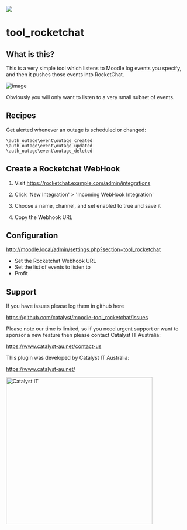 <a href="https://travis-ci.org/catalyst/moodle-tool_rocketchat">
<img src="https://travis-ci.org/catalyst/moodle-tool_rocketchat.svg?branch=master">
</a>


# tool_rocketchat

What is this?
-------------

This is a very simple tool which listens to Moodle log events you specify,
and then it pushes those events into RocketChat.

![image](https://user-images.githubusercontent.com/187449/74342807-2f5edf00-4dfe-11ea-8451-2be090a66b2d.png)

Obviously you will only want to listen to a very small subset of events.

Recipes
-------

Get alerted whenever an outage is scheduled or changed:

```
\auth_outage\event\outage_created
\auth_outage\event\outage_updated
\auth_outage\event\outage_deleted
```


Create a Rocketchat WebHook
---------------------------

1) Visit https://rocketchat.example.com/admin/integrations

2) Click 'New Integration' > 'Incoming WebHook Integration'

3) Choose a name, channel, and set enabled to true and save it

4) Copy the Webhook URL


Configuration
-------------

http://moodle.local/admin/settings.php?section=tool_rocketchat

* Set the Rocketchat Webhook URL
* Set the list of events to listen to
* Profit

Support
-------

If you have issues please log them in github here

https://github.com/catalyst/moodle-tool_rocketchat/issues

Please note our time is limited, so if you need urgent support or want to
sponsor a new feature then please contact Catalyst IT Australia:

https://www.catalyst-au.net/contact-us

This plugin was developed by Catalyst IT Australia:

https://www.catalyst-au.net/

<img alt="Catalyst IT" src="https://cdn.rawgit.com/CatalystIT-AU/moodle-auth_saml2/master/pix/catalyst-logo.svg" width="400">
